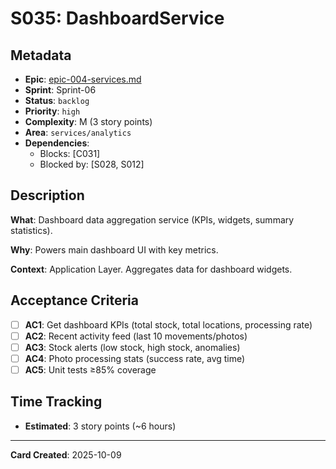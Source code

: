 # S035: DashboardService

## Metadata
- **Epic**: [epic-004-services.md](../../02_epics/epic-004-services.md)
- **Sprint**: Sprint-06
- **Status**: `backlog`
- **Priority**: `high`
- **Complexity**: M (3 story points)
- **Area**: `services/analytics`
- **Dependencies**:
  - Blocks: [C031]
  - Blocked by: [S028, S012]

## Description

**What**: Dashboard data aggregation service (KPIs, widgets, summary statistics).

**Why**: Powers main dashboard UI with key metrics.

**Context**: Application Layer. Aggregates data for dashboard widgets.

## Acceptance Criteria

- [ ] **AC1**: Get dashboard KPIs (total stock, total locations, processing rate)
- [ ] **AC2**: Recent activity feed (last 10 movements/photos)
- [ ] **AC3**: Stock alerts (low stock, high stock, anomalies)
- [ ] **AC4**: Photo processing stats (success rate, avg time)
- [ ] **AC5**: Unit tests ≥85% coverage

## Time Tracking
- **Estimated**: 3 story points (~6 hours)

---
**Card Created**: 2025-10-09
